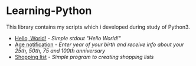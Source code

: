 # Learning-Python
This library contains my scripts which i developed during study of Python3.

* [Hello, World!](https://github.com/SimonOsipov/Learning-Python/blob/master/hello_world.py) - *Simple stdout "Hello World!"*
* [Age notification](https://github.com/SimonOsipov/Learning-Python/blob/master/age_calc.py) - *Enter year of your birth and receive info about your 25th, 50th, 75 and 100th anniversary*
* [Shopping list](https://github.com/SimonOsipov/Learning-Python/blob/master/shopping_list.py) - *Simple program to creating shopping lists*
